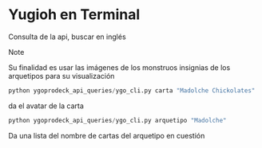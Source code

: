 # Yugioh en Terminal

Consulta de la api, buscar en inglés

> [!NOTE]
> Su finalidad es usar las imágenes de los monstruos insignias
> de los arquetipos para su visualización


```python
python ygoprodeck_api_queries/ygo_cli.py carta "Madolche Chickolates"
```
da el avatar de la carta

```python
python ygoprodeck_api_queries/ygo_cli.py arquetipo "Madolche"
```
Da una lista del nombre de cartas del arquetipo en cuestión
